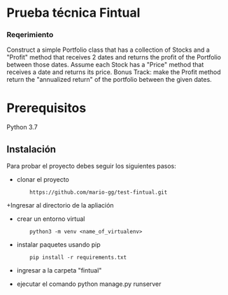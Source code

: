 # Prueba técnica Fintual 

### Reqerimiento 
Construct a simple Portfolio class that has a collection of Stocks and a "Profit" method that receives 2 dates and returns the profit of the Portfolio between those dates. Assume each Stock has a "Price" method that receives a date and returns its price.
Bonus Track: make the Profit method return the "annualized return" of the portfolio between the given dates.


# Prerequisitos

Python 3.7
## Instalación

Para probar el proyecto debes seguir los siguientes pasos:

+ clonar el proyecto 
    ```
        https://github.com/mario-gg/test-fintual.git
    ```
 +Ingresar al directorio de la apliación 

+ crear un entorno virtual
    ```
        python3 -m venv <name_of_virtualenv>
    ```
+ instalar paquetes usando pip 
    ```
        pip install -r requirements.txt
    ```
+ ingresar a la carpeta "fintual"

+ ejecutar el comando python manage.py runserver




